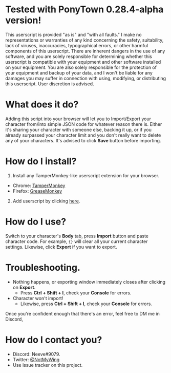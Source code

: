 # Tested with PonyTown 0.28.4-alpha version!
This userscript is provided "as is" and "with all faults." I make no representations or warranties of any kind concerning the safety, suitability, lack of viruses, inaccuracies, typographical errors, or other harmful components of this userscript. There are inherent dangers in the use of any software, and you are solely responsible for determining whether this userscript is compatible with your equipment and other software installed on your equipment. You are also solely responsible for the protection of your equipment and backup of your data, and I won't be liable for any damages you may suffer in connection with using, modifying, or distributing this userscript. User discretion is advised.

# What does it do?
Adding this script into your browser will let you to Import/Export your character from/into simple JSON code for whatever reason there is. Either it's sharing your character with someone else, backing it up, or if you already surpassed your character limit and you don't really want to delete any of your characters.
It's advised to click **Save** button before importing.

# How do I install?
1. Install any TamperMonkey-like userscript extension for your browser.
* Chrome: [TamperMonkey](https://chrome.google.com/webstore/detail/tampermonkey/dhdgffkkebhmkfjojejmpbldmpobfkfo?hl=ru)
* Firefox: [GreaseMonkey](https://addons.mozilla.org/ru/firefox/addon/greasemonkey/)
2. Add userscript by clicking [here](https://github.com/Neeve01/PonyTown-Import-Export/raw/master/PonyTown_IE.user.js).

# How do I use?
Switch to your character's **Body** tab, press **Import** button and paste character code. For example, `{}` will clear all your current character settings.
Likewise, click **Export** if you want to export.

# Troubleshooting.
* Nothing happens, or exporting window immediately closes after clicking on **Export**.
  * Press **Ctrl + Shift + I**, check your **Console** for errors.
* Character won't import!
  * Likewise, press **Ctrl + Shift + I**, check your **Console** for errors.
  
Once you're confident enough that there's an error, feel free to DM me in Discord, 

# How do I contact you?
* Discord: Neeve#9079.
* Twitter: [@NotMyWing](https://twitter.com/NotMyWing)
* Use issue tracker on this project.
